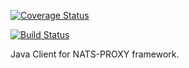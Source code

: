 [![Coverage Status](https://coveralls.io/repos/github/sohlich/nats-proxy-client-java/badge.svg?branch=master)](https://coveralls.io/github/sohlich/nats-proxy-client-java?branch=master)

[![Build Status](https://travis-ci.org/sohlich/nats-proxy-client-java.svg?branch=master)](https://travis-ci.org/sohlich/nats-proxy-client-java)

Java Client for NATS-PROXY framework.



